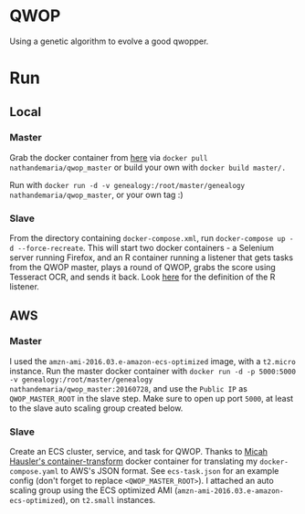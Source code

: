 # QWOP

Using a genetic algorithm to evolve a good qwopper.

# Run

## Local
###  Master
Grab the docker container from [here](https://hub.docker.com/r/nathandemaria/qwop_master/) via `docker pull nathandemaria/qwop_master` or build your own with `docker build master/.`

Run with `docker run -d -v genealogy:/root/master/genealogy nathandemaria/qwop_master`, or your own tag :)

### Slave
From the directory containing `docker-compose.xml`, run `docker-compose up -d --force-recreate`. This will start two docker containers - a Selenium server running Firefox, and an R container running a listener that gets tasks from the QWOP master, plays a round of QWOP, grabs the score using Tesseract OCR, and sends it back.  Look [here](https://hub.docker.com/r/nathandemaria/qwop_slaver/) for the definition of the R listener.

## AWS

### Master
I used the `amzn-ami-2016.03.e-amazon-ecs-optimized` image, with a `t2.micro` instance. Run the master docker container with `docker run -d -p 5000:5000 -v genealogy:/root/master/genealogy nathandemaria/qwop_master:20160728`, and use the `Public IP` as `QWOP_MASTER_ROOT` in the slave step. Make sure to open up port `5000`, at least to the slave auto scaling group created below.

### Slave
Create an ECS cluster, service, and task for QWOP. Thanks to [Micah Hausler's container-transform](https://github.com/micahhausler/container-transform) docker container for translating my `docker-compose.yaml` to AWS's JSON format. See `ecs-task.json` for an example config (don't forget to replace `<QWOP_MASTER_ROOT>`). I attached an auto scaling group using the ECS optimized AMI (`amzn-ami-2016.03.e-amazon-ecs-optimized`), on `t2.small` instances.
